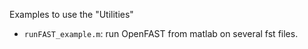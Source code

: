 
Examples to use the "Utilities"

 - `runFAST_example.m`: run OpenFAST from matlab on several fst files.
